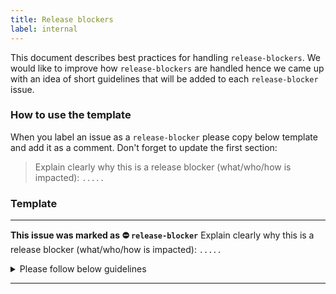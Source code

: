 ```yaml
---
title: Release blockers
label: internal
---
```


This document describes best practices for handling `release-blockers`. We would like to improve how `release-blockers` are handled hence we came up with an idea of short guidelines that will be added to each `release-blocker` issue.

### How to use the template

When you label an issue as a `release-blocker` please copy below template and add it as a comment. Don't forget to update the first section: 
> Explain clearly why this is a release blocker (what/who/how is impacted):  `.....`

### Template
---

**This issue was marked as ⛔ `release-blocker`**
Explain clearly why this is a release blocker (what/who/how is impacted):  `.....`

<details>
<summary style="font-size:14px">Please follow below guidelines</summary>
<p>

Assignment:

- Release blockers can't be left unassigned.
- If during SOS or a PO call the SMs or POs discover that it is **unclear who should be assigned**, they should contact @kyma-scrum-masters on #kyma-skr-release - the SMs will then set up a call with team representatives to determine the ownership of the issue and next steps. Regardless of your role, if you discover such an assigned release blocker yourself, you should also report it to the SMs on #kyma-skr-release.

Investigation:

- Split the release blocker into smaller issues if it concerns more teams or more than one bug or error type appears.
- If the most effective way of working on that issue is to have a group call - use #kyma-team to organize it or ask @kyma-scrum-masters to do that.

Time-box:

- Update release-blockers every day with valuable information about progress and planned delivery.
- If you are not able to deliver fix **before branch cut-off** contact Release Managers one business day before release cut-off before noon.
- When issue happens **after branch cut-off** update it by 1PM every day.

Escalation:

- Inform Release Managers about no progress or existing blockers.

Transparency:

- Link any PRs that are related to the release blocker.
- If the release blocker is blocked by other issues, make that clear in a comment with a valid links. Also, link any known issues that are blocked by this release blocker.

</p></details>

---
